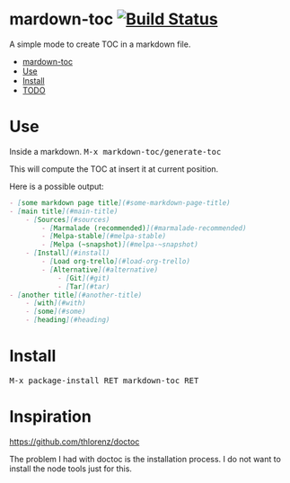 mardown-toc [![Build Status](https://travis-ci.org/ardumont/markdown-toc.png?branch=master)](https://travis-ci.org/ardumont/markdown-toc)
===========

A simple mode to create TOC in a markdown file.

- [mardown-toc](#mardown-toc)
- [Use](#use)
- [Install](#install)
- [TODO](#todo)

# Use

Inside a markdown.
<kbd>M-x markdown-toc/generate-toc</kbd>

This will compute the TOC at insert it at current position.

Here is a possible output:

```markdown
- [some markdown page title](#some-markdown-page-title)
- [main title](#main-title)
	- [Sources](#sources)
		- [Marmalade (recommended)](#marmalade-recommended)
		- [Melpa-stable](#melpa-stable)
		- [Melpa (~snapshot)](#melpa-~snapshot)
	- [Install](#install)
		- [Load org-trello](#load-org-trello)
		- [Alternative](#alternative)
			- [Git](#git)
			- [Tar](#tar)
- [another title](#another-title)
	- [with](#with)
	- [some](#some)
	- [heading](#heading)
```

# Install

<kbd>M-x package-install RET markdown-toc RET</kbd>

# Inspiration

https://github.com/thlorenz/doctoc

The problem I had with doctoc is the installation process.
I do not want to install the node tools just for this.

